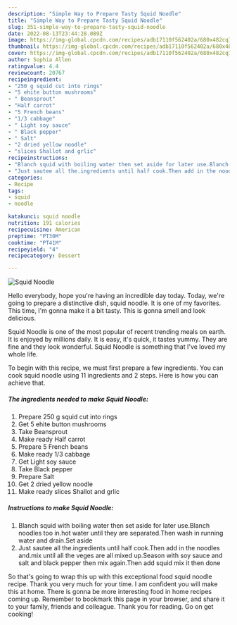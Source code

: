 ```yaml
---
description: "Simple Way to Prepare Tasty Squid Noodle"
title: "Simple Way to Prepare Tasty Squid Noodle"
slug: 351-simple-way-to-prepare-tasty-squid-noodle
date: 2022-08-13T23:44:28.089Z
image: https://img-global.cpcdn.com/recipes/adb17110f562402a/680x482cq70/squid-noodle-recipe-main-photo.jpg
thumbnail: https://img-global.cpcdn.com/recipes/adb17110f562402a/680x482cq70/squid-noodle-recipe-main-photo.jpg
cover: https://img-global.cpcdn.com/recipes/adb17110f562402a/680x482cq70/squid-noodle-recipe-main-photo.jpg
author: Sophia Allen
ratingvalue: 4.4
reviewcount: 20767
recipeingredient:
- "250 g squid cut into rings"
- "5 ehite button mushrooms"
- " Beansprout"
- "Half carrot"
- "5 French beans"
- "1/3 cabbage"
- " Light soy sauce"
- " Black pepper"
- " Salt"
- "2 dried yellow noodle"
- "slices Shallot and grlic"
recipeinstructions:
- "Blanch squid with boiling water then set aside for later use.Blanch noodles too in.hot water until they are separated.Then wash in running water and drain.Set aside"
- "Just sautee all the.ingredients until half cook.Then add in the noodles and.mix until all the veges are all mixed up.Season with soy sauce and salt and black pepper then mix again.Then add squid mix it then done"
categories:
- Recipe
tags:
- squid
- noodle

katakunci: squid noodle 
nutrition: 191 calories
recipecuisine: American
preptime: "PT30M"
cooktime: "PT41M"
recipeyield: "4"
recipecategory: Dessert

---
```



![Squid Noodle](https://img-global.cpcdn.com/recipes/adb17110f562402a/680x482cq70/squid-noodle-recipe-main-photo.jpg)

Hello everybody, hope you're having an incredible day today. Today, we're going to prepare a distinctive dish, squid noodle. It is one of my favorites. This time, I'm gonna make it a bit tasty. This is gonna smell and look delicious.

Squid Noodle is one of the most popular of recent trending meals on earth. It is enjoyed by millions daily. It is easy, it's quick, it tastes yummy. They are fine and they look wonderful. Squid Noodle is something that I've loved my whole life.




To begin with this recipe, we must first prepare a few ingredients. You can cook squid noodle using 11 ingredients and 2 steps. Here is how you can achieve that.

<!--inarticleads1-->

##### The ingredients needed to make Squid Noodle:

1. Prepare 250 g squid cut into rings
1. Get 5 ehite button mushrooms
1. Take  Beansprout
1. Make ready Half carrot
1. Prepare 5 French beans
1. Make ready 1/3 cabbage
1. Get  Light soy sauce
1. Take  Black pepper
1. Prepare  Salt
1. Get 2 dried yellow noodle
1. Make ready slices Shallot and grlic




<!--inarticleads2-->

##### Instructions to make Squid Noodle:

1. Blanch squid with boiling water then set aside for later use.Blanch noodles too in.hot water until they are separated.Then wash in running water and drain.Set aside
1. Just sautee all the.ingredients until half cook.Then add in the noodles and.mix until all the veges are all mixed up.Season with soy sauce and salt and black pepper then mix again.Then add squid mix it then done




So that's going to wrap this up with this exceptional food squid noodle recipe. Thank you very much for your time. I am confident you will make this at home. There is gonna be more interesting food in home recipes coming up. Remember to bookmark this page in your browser, and share it to your family, friends and colleague. Thank you for reading. Go on get cooking!
